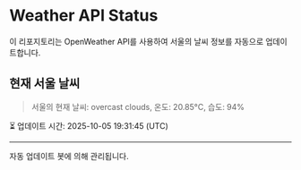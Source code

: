 
# Weather API Status

이 리포지토리는 OpenWeather API를 사용하여 서울의 날씨 정보를 자동으로 업데이트합니다.

## 현재 서울 날씨
> 서울의 현재 날씨: overcast clouds, 온도: 20.85°C, 습도: 94%

⏳ 업데이트 시간: 2025-10-05 19:31:45 (UTC)

---
자동 업데이트 봇에 의해 관리됩니다.
